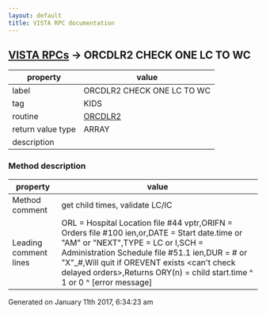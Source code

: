 ```yaml
---
layout: default
title: VISTA RPC documentation
---
```




## [VISTA RPCs](TableOfContent.md) &#8594; ORCDLR2 CHECK ONE LC TO WC 

 property | value 
--- | --- 
 label | ORCDLR2 CHECK ONE LC TO WC
 tag | KIDS
 routine | [ORCDLR2](http://code.osehra.org/dox/Routine_ORCDLR2_source.html)
 return value type | ARRAY
 description | 


### Method description

 property | value 
--- | --- 
 Method comment | get child times, validate LC/IC
 Leading comment lines | ORL   = Hospital Location file #44 vptr,ORIFN = Orders file #100 ien,or,DATE  = Start date.time or "AM" or "NEXT",TYPE  = LC or I,SCH   = Administration Schedule file #51.1 ien,DUR   = # or "X"_#,Will quit if OREVENT exists <can't check delayed orders>,Returns ORY(n) = child start.time ^ 1 or 0 ^ [error message]




Generated on January 11th 2017, 6:34:23 am